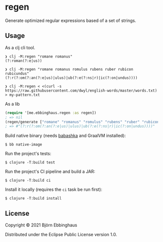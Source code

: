 # regen

Generate optimized regular expressions based of a set of strings.

## Usage

As a clj cli tool.

```sh-session
❯ clj -M:regen "romane romanus"                                        
(?:roman(?:e|us))

❯ clj -M:regen "romane romanus romulus rubens ruber rubicon rubicundus"
(?:r(?:om(?:an(?:e|us)|ulus)|ub(?:e(?:ns|r)|ic(?:on|undus))))

❯ clj -M:regen < <(curl -s https://raw.githubusercontent.com/dwyl/english-words/master/words.txt) > my-pattern.txt
```
As a lib

```clojure
(require '[me.ebbinghaus.regen :as regen])
; => nil
(regen/generate ["romane" "romanus" "romulus" "rubens" "ruber" "rubicon" "rubicundus"])
; => #"(?:r(?:om(?:an(?:e|us)|ulus)|ub(?:e(?:ns|r)|ic(?:on|undus))))"
```


Build native binary (needs [babashka](https://babashka.org/) and GraalVM installed):
```sh-session
$ bb native-image    
```

Run the project's tests:
```sh-session
$ clojure -T:build test
```
Run the project's CI pipeline and build a JAR:
```sh-session
$ clojure -T:build ci
```
Install it locally (requires the `ci` task be run first):
```sh-session
$ clojure -T:build install
```


## License

Copyright © 2021 Björn Ebbinghaus

Distributed under the Eclipse Public License version 1.0.
